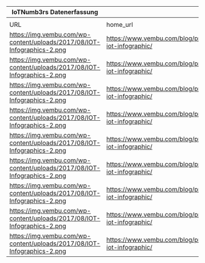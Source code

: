 |IoTNumb3rs Datenerfassung|||||||||||
| ---- | ---- | ---- | ---- | ---- | ---- | ---- | ---- | ---- | ---- | ---- |
||||||||||||
|URL|home_url|filename|device_class|device_count|market_class|market_volume|prognosis_year|publication_year|authorship_class|Dropbox folder|
|https://img.vembu.com/wp-content/uploads/2017/08/IOT-Infographics-2.png|https://www.vembu.com/blog/predictions-iot-infographic/|file5_IOT-Infographics-2.png|generic IoT|20800000000|||2020|2017|company|marielledemuth/20181106-0000|
|https://img.vembu.com/wp-content/uploads/2017/08/IOT-Infographics-2.png|https://www.vembu.com/blog/predictions-iot-infographic/|file5_IOT-Infographics-2.png|||revenue|2.67E+11|2020|2017|company|marielledemuth/20181106-0000|
|https://img.vembu.com/wp-content/uploads/2017/08/IOT-Infographics-2.png|https://www.vembu.com/blog/predictions-iot-infographic/|file5_IOT-Infographics-2.png|sold out devices|442000000|||2020|2017|company|marielledemuth/20181106-0000|
|https://img.vembu.com/wp-content/uploads/2017/08/IOT-Infographics-2.png|https://www.vembu.com/blog/predictions-iot-infographic/|file5_IOT-Infographics-2.png|wearables|411000000|||2020|2017|company|marielledemuth/20181106-0000|
|https://img.vembu.com/wp-content/uploads/2017/08/IOT-Infographics-2.png|https://www.vembu.com/blog/predictions-iot-infographic/|file5_IOT-Infographics-2.png|||wearables size|34000000000|2020|2017|company|marielledemuth/20181106-0000|
|https://img.vembu.com/wp-content/uploads/2017/08/IOT-Infographics-2.png|https://www.vembu.com/blog/predictions-iot-infographic/|file5_IOT-Infographics-2.png|||vehicle size|380000000|2021|2017|company|marielledemuth/20181106-0000|
|https://img.vembu.com/wp-content/uploads/2017/08/IOT-Infographics-2.png|https://www.vembu.com/blog/predictions-iot-infographic/|file5_IOT-Infographics-2.png|||self driving cars|10000000|2021|2017|company|marielledemuth/20181106-0000|
|https://img.vembu.com/wp-content/uploads/2017/08/IOT-Infographics-2.png|https://www.vembu.com/blog/predictions-iot-infographic/|file5_IOT-Infographics-2.png|||B2B output|1.29E+12|2020|2017|company|marielledemuth/20181106-0000|
|https://img.vembu.com/wp-content/uploads/2017/08/IOT-Infographics-2.png|https://www.vembu.com/blog/predictions-iot-infographic/|file5_IOT-Infographics-2.png|Smart city|9700000000|||2021|2017|company|marielledemuth/20181106-0000|
